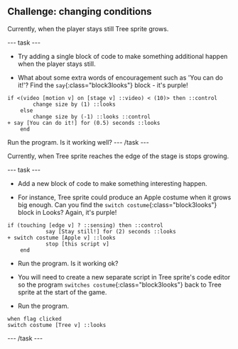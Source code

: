 ## Challenge: changing conditions

Currently, when the player stays still Tree sprite grows.

--- task ---

+ Try adding a single block of code to make something additional happen when the player stays still. 

+ What about some extra words of encouragement such as 'You can do it!'? Find the `say`{:class="block3looks"} block -  it's purple!

```blocks3
if <(video [motion v] on [stage v] ::video) < (10)> then ::control 
		change size by (1) ::looks
	else 
		change size by (-1) ::looks ::control
+ say [You can do it!] for (0.5) seconds ::looks
	end
```
Run the program. Is it working well?
--- /task ---

Currently, when Tree sprite reaches the edge of the stage is stops growing.

--- task ---

+ Add a new block of code to make something interesting happen.

+ For instance, Tree sprite could produce an Apple costume when it grows big enough. Can you find the `switch costume`{:class="block3looks"} block in Looks? Again, it's purple!

```blocks3
if (touching [edge v] ? ::sensing) then ::control
			say [Stay still!] for (2) seconds ::looks
+ switch costume [Apple v] ::looks
			stop [this script v] 
	end
```
+ Run the program. Is it working ok?

+ You will need to create a new separate script in Tree sprite's code editor so the program `switches costume`{:class="block3looks"} back to Tree sprite at the start of the game. 

+ Run the program.
```blocks3
when flag clicked
switch costume [Tree v] ::looks
```
--- /task ---



